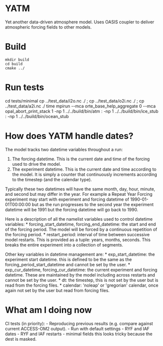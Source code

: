 # YATM

Yet another data-driven atmosphere model. Uses OASIS coupler to deliver atmospheric forcing fields to other models.

# Build

```{bash}
mkdir build
cd build
cmake ../
```

# Run tests

cd tests/minimal
cp ../test_data/i2o.nc ./ ; cp ../test_data/o2i.nc ./ ; cp ../test_data/a2i.nc ./
time mpirun --mca orte_base_help_aggregate 0 --mca opal_abort_print_stack 1 -np 1  ../../build/bin/atm : -np 1 ../../build/bin/ice_stub : -np 1 ../../build/bin/ocean_stub

# How does YATM handle dates?

The model tracks two datetime variables throughout a run:

1. The forcing datetime. This is the current date and time of the forcing used to drive the model.
2. The experiment datetime. This is the current date and time according to the model. It is simply a counter that continuously increments according to the timestep (and the calendar type).

Typically these two datetimes will have the same month, day, hour, minute, and second but may differ in the year. For example a Repeat Year Forcing experiment may start with experiment and forcing datetime of 1990-01-01T00:00:00 but as the run progresses to the second year the experiment datetime will be 1991 but the forcing datetime will go back to 1990.

Here is a description of all the namelist variables used to control datetime variables:
    * forcing\_start\_datetime, forcing\_end\_datetime: the start and end of the forcing period. The model will be forced by a continuous repetition of the forcing period.
    * restart\_period: interval of time between successive model restarts. This is provided as a tuple: years, months, seconds. This breaks the entire experiment into a collection of segments.

Other key variables in datetime management are:
    * exp\_start\_datetime: the experiment start datetime. this is defined to be the same as the forcing\_period\_start\_datetime and cannot be set by the user.
    * exp\_cur\_datetime, forcing\_cur\_datetime: the current experiment and forcing datetime. These are maintained by the model including across restarts and cannot be set by the user.
    * dt: the timestep, this is not set by the user but is read from the forcing files.
    * calendar: 'noleap' or 'gregorian' calendar, once again not set by the user but read from forcing files.

# What am I doing now

CI tests (in priority):
    - Reproducing previous results (e.g. compare against current ACCESS-OM2 output).
    - Run with default settings
    - RYF and IAF dates
    - RYF and IAF restarts
    - minimal fields this looks tricky because the dest is masked.
